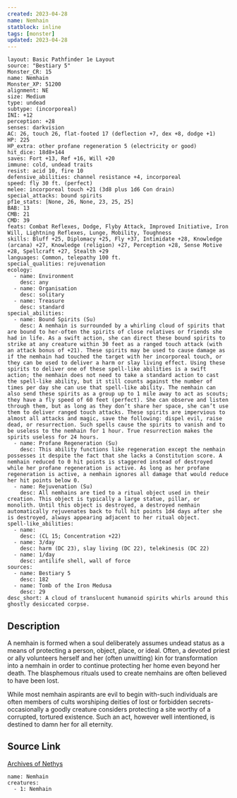```yaml
---
created: 2023-04-28
name: Nemhain
statblock: inline
tags: [monster]
updated: 2023-04-28
---
```

```statblock
layout: Basic Pathfinder 1e Layout
source: "Bestiary 5"
Monster_CR: 15
name: Nemhain
Monster_XP: 51200
alignment: NE
size: Medium
type: undead
subtype: (incorporeal)
INI: +12
perception: +28
senses: darkvision
AC: 26, touch 26, flat-footed 17 (deflection +7, dex +8, dodge +1)
HP: 225
HP_extra: other profane regeneration 5 (electricity or good)
hit_dice: 18d8+144
saves: Fort +13, Ref +16, Will +20
immune: cold, undead traits
resist: acid 10, fire 10
defensive_abilities: channel resistance +4, incorporeal
speed: fly 30 ft. (perfect)
melee: incorporeal touch +21 (3d8 plus 1d6 Con drain)
special_attacks: bound spirits
pf1e_stats: [None, 26, None, 23, 25, 25]
BAB: 13
CMB: 21
CMD: 39
feats: Combat Reflexes, Dodge, Flyby Attack, Improved Initiative, Iron Will, Lightning Reflexes, Lunge, Mobility, Toughness
skills: Bluff +25, Diplomacy +25, Fly +37, Intimidate +28, Knowledge (arcana) +27, Knowledge (religion) +27, Perception +28, Sense Motive +28, Spellcraft +27, Stealth +29
languages: Common, telepathy 100 ft.
special_qualities: rejuvenation
ecology:
  - name: Environment
    desc: any
  - name: Organisation
    desc: solitary
  - name: Treasure
    desc: standard
special_abilities:
  - name: Bound Spirits (Su)
    desc: A nemhain is surrounded by a whirling cloud of spirits that are bound to her-often the spirits of close relatives or friends she had in life. As a swift action, she can direct these bound spirits to strike at any creature within 30 feet as a ranged touch attack (with an attack bonus of +21). These spirits may be used to cause damage as if the nemhain had touched the target with her incorporeal touch, or they can be used to deliver a harm or slay living effect. Using these spirits to deliver one of these spell-like abilities is a swift action; the nemhain does not need to take a standard action to cast the spell-like ability, but it still counts against the number of times per day she can use that spell-like ability. The nemhain can also send these spirits as a group up to 1 mile away to act as scouts; they have a fly speed of 60 feet (perfect). She can observe and listen through them, but as long as they don’t share her space, she can’t use them to deliver ranged touch attacks. These spirits are impervious to almost all attacks and magic, save the following: dispel evil, raise dead, or resurrection. Such spells cause the spirits to vanish and to be useless to the nemhain for 1 hour. True resurrection makes the spirits useless for 24 hours.
  - name: Profane Regeneration (Su)
    desc: This ability functions like regeneration except the nemhain possesses it despite the fact that she lacks a Constitution score. A nemhain reduced to 0 hit points is staggered instead of destroyed while her profane regeneration is active. As long as her profane regeneration is active, a nemhain ignores all damage that would reduce her hit points below 0.
  - name: Rejuvenation (Su)
    desc: All nemhains are tied to a ritual object used in their creation. This object is typically a large statue, pillar, or monolith. Until this object is destroyed, a destroyed nemhain automatically rejuvenates back to full hit points 1d4 days after she is destroyed, always appearing adjacent to her ritual object.
spell-like_abilities:
  - name:
    desc: (CL 15; Concentration +22)
  - name: 3/day
    desc: harm (DC 23), slay living (DC 22), telekinesis (DC 22)
  - name: 1/day
    desc: antilife shell, wall of force
sources:
  - name: Bestiary 5
    desc: 182
  - name: Tomb of the Iron Medusa
    desc: 29
desc_short: A cloud of translucent humanoid spirits whirls around this ghostly desiccated corpse.
```
## Description
A nemhain is formed when a soul deliberately assumes undead status as a means of protecting a person, object, place, or ideal. Often, a devoted priest or ally volunteers herself and her (often unwitting) kin for transformation into a nemhain in order to continue protecting her home even beyond her death. The blasphemous rituals used to create nemhains are often believed to have been lost.

 While most nemhain aspirants are evil to begin with-such individuals are often members of cults worshiping deities of lost or forbidden secrets- occasionally a goodly creature considers protecting a site worthy of a corrupted, tortured existence. Such an act, however well intentioned, is destined to damn her for all eternity.
## Source Link
[Archives of Nethys](https://aonprd.com/MonsterDisplay.aspx?ItemName=Nemhain)
```encounter-table
name: Nemhain
creatures:
  - 1: Nemhain
```
